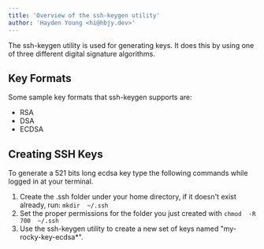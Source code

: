 ```yaml
---
title: 'Overview of the ssh-keygen utility'
author: 'Hayden Young <hi@hbjy.dev>'
---
```


The ssh-keygen utility is used for generating keys. It does this by using one of three different digital signature algorithms.

## Key Formats

Some sample key formats that ssh-keygen supports are:

- RSA
- DSA
- ECDSA

## Creating SSH Keys

To generate a 521 bits long ecdsa key type the following commands while logged in at your terminal.

1) Create the .ssh folder under your home directory, if it doesn't exist already, run: `mkdir  ~/.ssh`
2) Set the proper permissions for the folder you just created with `chmod  -R 700  ~/.ssh`
3) Use the ssh-keygen utility to create a new set of keys named "my-rocky-key-ecdsa*".

<!-- TODO: Implement tl;dr feature -->
<!--
<TLDR>
```
$ ssh-keygen -f   ~/.ssh/my-rocky-key-ecdsa -t ecdsa -b 521
```
</TLDR>
-->

